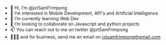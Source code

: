 - 👋 Hi, I’m @jxtSamFrimpong
- 👀 I’m interested in Mobile Development, API's and Artificial Intelligence
- 🌱 I’m currently learning Web Dev
- 💞️ I’m looking to collaborate on Javascript and python projects
- 📫 You can reach out to me on twitter @jxtSamFrimpong
- 👨🏾‍💼 and for business, send me an email on jxtsamfrimpong@gmail.com

<!---
jxtSamFrimpong/jxtSamFrimpong is a ✨ special ✨ repository because its `README.md` (this file) appears on your GitHub profile.
You can click the Preview link to take a look at your changes.
--->
